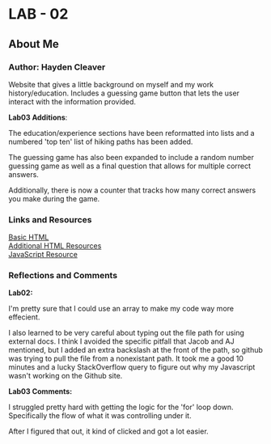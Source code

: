 # LAB - 02

## About Me



### Author: Hayden Cleaver
Website that gives a little background on myself and my work history/education. Includes a guessing game button that lets the user interact with the information provided.

**Lab03 Additions**: 

The education/experience sections have been reformatted into lists and a numbered 'top ten' list of hiking paths has been added.

The guessing game has also been expanded to include a random number guessing game as well as a final question that allows for multiple correct answers.

Additionally, there is now a counter that tracks how many correct answers you make during the game.

### Links and Resources

[Basic HTML](https://developer.mozilla.org/en-US/docs/Web/HTML)\
[Additional HTML Resources](https://developer.mozilla.org/en-US/docs/Web/HTML)\
[JavaScript Resource](https://www.w3schools.com/js/default.asp)

### Reflections and Comments

**Lab02:**

I'm pretty sure that I could use an array to make my code way more effecient.

I also learned to be very careful about typing out the file path for using external docs.  I think I avoided the specific pitfall that Jacob and AJ mentioned, but I added an extra backslash at the front of the path, so github was trying to pull the file from a nonexistant path.  It took me a good 10 minutes and a lucky StackOverflow query to figure out why my Javascript wasn't working on the Github site.

**Lab03 Comments:**

I struggled pretty hard with getting the logic for the 'for' loop down.  Specifically the flow of what it was controlling under it.

After I figured that out, it kind of clicked and got a lot easier.

